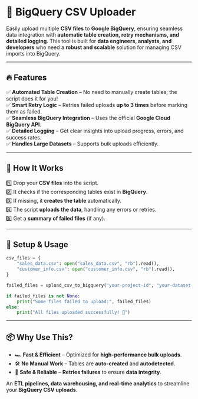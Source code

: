 # **🚀 BigQuery CSV Uploader**  

Easily upload multiple **CSV files** to **Google BigQuery**, ensuring seamless data integration with **automatic table creation, retry mechanisms, and detailed logging**. This tool is built for **data engineers, analysts, and developers** who need a **robust and scalable** solution for managing CSV imports into BigQuery.

---

## **🔥 Features**
✅ **Automated Table Creation** – No need to manually create tables; the script does it for you!  
✅ **Smart Retry Logic** – Retries failed uploads **up to 3 times** before marking them as failed.  
✅ **Seamless BigQuery Integration** – Uses the official **Google Cloud BigQuery API**.  
✅ **Detailed Logging** – Get clear insights into upload progress, errors, and success rates.  
✅ **Handles Large Datasets** – Supports bulk uploads efficiently.  

---

## **📌 How It Works**
1️⃣ Drop your **CSV files** into the script.  
2️⃣ It checks if the corresponding tables exist in **BigQuery**.  
3️⃣ If missing, it **creates the table** automatically.  
4️⃣ The script **uploads the data**, handling any errors or retries.  
5️⃣ Get a **summary of failed files** (if any).  

---

## **🔧 Setup & Usage**
```python
csv_files = {
    "sales_data.csv": open("sales_data.csv", "rb").read(),
    "customer_info.csv": open("customer_info.csv", "rb").read(),
}

failed_files = upload_csv_to_bigquery("your-project-id", "your-dataset-id", csv_files)

if failed_files is not None:
    print("Some files failed to upload:", failed_files)
else:
    print("All files uploaded successfully! 🚀")
```

---

## **📦 Why Use This?**
- 🏎 **Fast & Efficient** – Optimized for **high-performance bulk uploads**.  
- 🛠 **No Manual Work** – Tables are **auto-created** and **autodetected**.  
- 🔄 **Safe & Reliable** – **Retries failures** to ensure **data integrity**.  

An **ETL pipelines, data warehousing, and real-time analytics** to streamline your **BigQuery CSV uploads**.
